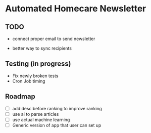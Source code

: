 # Automated Homecare Newsletter

## TODO

- connect proper email to send newsletter

- better way to sync recipients

## Testing (in progress)

- Fix newly broken tests
- Cron Job timing

## Roadmap

- [ ] add desc before ranking to improve ranking
- [ ] use ai to parse articles
- [ ] use actual machine learning
- [ ] Generic version of app that user can set up
